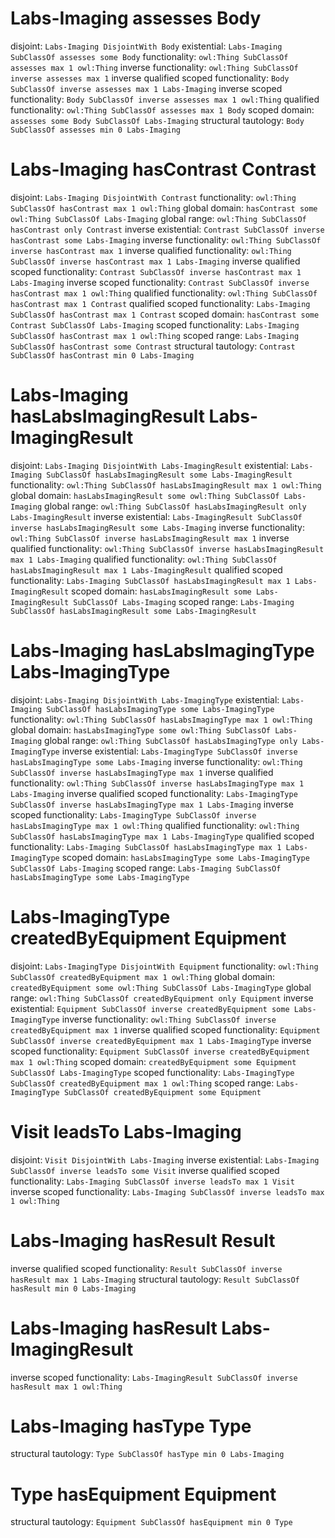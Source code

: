 # Labs-Imaging assesses Body
disjoint: `Labs-Imaging DisjointWith Body`
existential: `Labs-Imaging SubClassOf assesses some Body`
functionality: `owl:Thing SubClassOf assesses max 1 owl:Thing`
inverse functionality: `owl:Thing SubClassOf inverse assesses max 1`
inverse qualified scoped functionality: `Body SubClassOf inverse assesses max 1 Labs-Imaging`
inverse scoped functionality: `Body SubClassOf inverse assesses max 1 owl:Thing`
qualified functionality: `owl:Thing SubClassOf assesses max 1 Body`
scoped domain: `assesses some Body SubClassOf Labs-Imaging`
structural tautology: `Body SubClassOf assesses min 0 Labs-Imaging`
# Labs-Imaging hasContrast Contrast
disjoint: `Labs-Imaging DisjointWith Contrast`
functionality: `owl:Thing SubClassOf hasContrast max 1 owl:Thing`
global domain: `hasContrast some owl:Thing SubClassOf Labs-Imaging`
global range: `owl:Thing SubClassOf hasContrast only Contrast`
inverse existential: `Contrast SubClassOf inverse hasContrast some Labs-Imaging`
inverse functionality: `owl:Thing SubClassOf inverse hasContrast max 1`
inverse qualified functionality: `owl:Thing SubClassOf inverse hasContrast max 1 Labs-Imaging`
inverse qualified scoped functionality: `Contrast SubClassOf inverse hasContrast max 1 Labs-Imaging`
inverse scoped functionality: `Contrast SubClassOf inverse hasContrast max 1 owl:Thing`
qualified functionality: `owl:Thing SubClassOf hasContrast max 1 Contrast`
qualified scoped functionality: `Labs-Imaging SubClassOf hasContrast max 1 Contrast`
scoped domain: `hasContrast some Contrast SubClassOf Labs-Imaging`
scoped functionality: `Labs-Imaging SubClassOf hasContrast max 1 owl:Thing`
scoped range: `Labs-Imaging SubClassOf hasContrast some Contrast`
structural tautology: `Contrast SubClassOf hasContrast min 0 Labs-Imaging`
# Labs-Imaging hasLabsImagingResult Labs-ImagingResult
disjoint: `Labs-Imaging DisjointWith Labs-ImagingResult`
existential: `Labs-Imaging SubClassOf hasLabsImagingResult some Labs-ImagingResult`
functionality: `owl:Thing SubClassOf hasLabsImagingResult max 1 owl:Thing`
global domain: `hasLabsImagingResult some owl:Thing SubClassOf Labs-Imaging`
global range: `owl:Thing SubClassOf hasLabsImagingResult only Labs-ImagingResult`
inverse existential: `Labs-ImagingResult SubClassOf inverse hasLabsImagingResult some Labs-Imaging`
inverse functionality: `owl:Thing SubClassOf inverse hasLabsImagingResult max 1`
inverse qualified functionality: `owl:Thing SubClassOf inverse hasLabsImagingResult max 1 Labs-Imaging`
qualified functionality: `owl:Thing SubClassOf hasLabsImagingResult max 1 Labs-ImagingResult`
qualified scoped functionality: `Labs-Imaging SubClassOf hasLabsImagingResult max 1 Labs-ImagingResult`
scoped domain: `hasLabsImagingResult some Labs-ImagingResult SubClassOf Labs-Imaging`
scoped range: `Labs-Imaging SubClassOf hasLabsImagingResult some Labs-ImagingResult`
# Labs-Imaging hasLabsImagingType Labs-ImagingType
disjoint: `Labs-Imaging DisjointWith Labs-ImagingType`
existential: `Labs-Imaging SubClassOf hasLabsImagingType some Labs-ImagingType`
functionality: `owl:Thing SubClassOf hasLabsImagingType max 1 owl:Thing`
global domain: `hasLabsImagingType some owl:Thing SubClassOf Labs-Imaging`
global range: `owl:Thing SubClassOf hasLabsImagingType only Labs-ImagingType`
inverse existential: `Labs-ImagingType SubClassOf inverse hasLabsImagingType some Labs-Imaging`
inverse functionality: `owl:Thing SubClassOf inverse hasLabsImagingType max 1`
inverse qualified functionality: `owl:Thing SubClassOf inverse hasLabsImagingType max 1 Labs-Imaging`
inverse qualified scoped functionality: `Labs-ImagingType SubClassOf inverse hasLabsImagingType max 1 Labs-Imaging`
inverse scoped functionality: `Labs-ImagingType SubClassOf inverse hasLabsImagingType max 1 owl:Thing`
qualified functionality: `owl:Thing SubClassOf hasLabsImagingType max 1 Labs-ImagingType`
qualified scoped functionality: `Labs-Imaging SubClassOf hasLabsImagingType max 1 Labs-ImagingType`
scoped domain: `hasLabsImagingType some Labs-ImagingType SubClassOf Labs-Imaging`
scoped range: `Labs-Imaging SubClassOf hasLabsImagingType some Labs-ImagingType`
# Labs-ImagingType createdByEquipment Equipment
disjoint: `Labs-ImagingType DisjointWith Equipment`
functionality: `owl:Thing SubClassOf createdByEquipment max 1 owl:Thing`
global domain: `createdByEquipment some owl:Thing SubClassOf Labs-ImagingType`
global range: `owl:Thing SubClassOf createdByEquipment only Equipment`
inverse existential: `Equipment SubClassOf inverse createdByEquipment some Labs-ImagingType`
inverse functionality: `owl:Thing SubClassOf inverse createdByEquipment max 1`
inverse qualified scoped functionality: `Equipment SubClassOf inverse createdByEquipment max 1 Labs-ImagingType`
inverse scoped functionality: `Equipment SubClassOf inverse createdByEquipment max 1 owl:Thing`
scoped domain: `createdByEquipment some Equipment SubClassOf Labs-ImagingType`
scoped functionality: `Labs-ImagingType SubClassOf createdByEquipment max 1 owl:Thing`
scoped range: `Labs-ImagingType SubClassOf createdByEquipment some Equipment`
# Visit leadsTo Labs-Imaging
disjoint: `Visit DisjointWith Labs-Imaging`
inverse existential: `Labs-Imaging SubClassOf inverse leadsTo some Visit`
inverse qualified scoped functionality: `Labs-Imaging SubClassOf inverse leadsTo max 1 Visit`
inverse scoped functionality: `Labs-Imaging SubClassOf inverse leadsTo max 1 owl:Thing`
# Labs-Imaging hasResult Result
inverse qualified scoped functionality: `Result SubClassOf inverse hasResult max 1 Labs-Imaging`
structural tautology: `Result SubClassOf hasResult min 0 Labs-Imaging`
# Labs-Imaging hasResult Labs-ImagingResult
inverse scoped functionality: `Labs-ImagingResult SubClassOf inverse hasResult max 1 owl:Thing`
# Labs-Imaging hasType Type
structural tautology: `Type SubClassOf hasType min 0 Labs-Imaging`
# Type hasEquipment Equipment
structural tautology: `Equipment SubClassOf hasEquipment min 0 Type`
